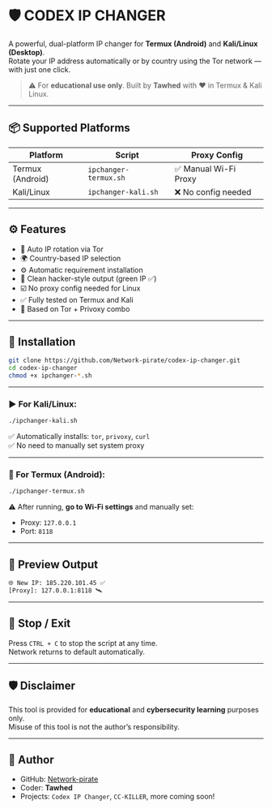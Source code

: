 # 🛡️ CODEX IP CHANGER

A powerful, dual-platform IP changer for **Termux (Android)** and **Kali/Linux (Desktop)**.  
Rotate your IP address automatically or by country using the Tor network — with just one click.

> ⚠️ For **educational use only**. Built by **Tawhed** with ❤️ in Termux & Kali Linux.

---

## 📦 Supported Platforms

| Platform     | Script                | Proxy Config |
|--------------|------------------------|------------------|
| Termux (Android) | `ipchanger-termux.sh` | ✅ Manual Wi-Fi Proxy |
| Kali/Linux   | `ipchanger-kali.sh`     | ❌ No config needed |

---

## ⚙️ Features

- 🔄 Auto IP rotation via Tor
- 🌍 Country-based IP selection
- ⚙️ Automatic requirement installation
- 🧼 Clean hacker-style output (green IP ✅)
- ☑️ No proxy config needed for Linux
- ✅ Fully tested on Termux and Kali
- 🐧 Based on Tor + Privoxy combo

---

## 🚀 Installation

```bash
git clone https://github.com/Network-pirate/codex-ip-changer.git
cd codex-ip-changer
chmod +x ipchanger-*.sh
```

---

### ▶️ For Kali/Linux:
```bash
./ipchanger-kali.sh
```
✅ Automatically installs: `tor`, `privoxy`, `curl`  
✅ No need to manually set system proxy

---

### 📱 For Termux (Android):
```bash
./ipchanger-termux.sh
```
⚠️ After running, **go to Wi-Fi settings** and manually set:  
- Proxy: `127.0.0.1`  
- Port: `8118`

---

## 📸 Preview Output

```bash
🌐 New IP: 185.220.101.45 ✅
[Proxy]: 127.0.0.1:8118 🛰️
```

---

## 🔌 Stop / Exit

Press `CTRL + C` to stop the script at any time.  
Network returns to default automatically.

---

## 🛡️ Disclaimer

This tool is provided for **educational** and **cybersecurity learning** purposes only.  
Misuse of this tool is not the author’s responsibility.

---

## 👤 Author

- GitHub: [Network-pirate](https://github.com/Network-pirate)
- Coder: **Tawhed**
- Projects: `Codex IP Changer`, `CC-KILLER`, more coming soon!
